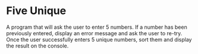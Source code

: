 # Five Unique

A program that will ask the user to enter 5 numbers. If a number has been previously entered, display
an error message and ask the user to re-try. Once the user successfully enters 5 unique numbers, sort them
and display the result on the console.
